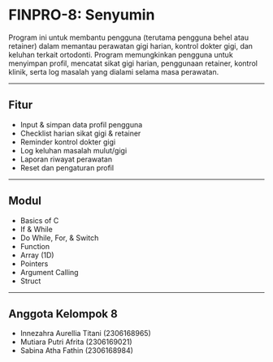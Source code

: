 # FINPRO-8: Senyumin
Program ini untuk membantu pengguna (terutama pengguna behel atau retainer) dalam memantau perawatan gigi harian, kontrol dokter gigi, dan keluhan terkait ortodonti. Program memungkinkan pengguna untuk menyimpan profil, mencatat sikat gigi harian, penggunaan retainer, kontrol klinik, serta log masalah yang dialami selama masa perawatan.

---

## Fitur
- Input & simpan data profil pengguna
- Checklist harian sikat gigi & retainer
- Reminder kontrol dokter gigi
- Log keluhan masalah mulut/gigi
- Laporan riwayat perawatan
- Reset dan pengaturan profil

---

## Modul
- Basics of C
- If & While
- Do While, For, & Switch
- Function
- Array (1D)
- Pointers
- Argument Calling
- Struct

---

## Anggota Kelompok 8 
- Innezahra Aurellia Titani (2306168965)
- Mutiara Putri Afrita (2306169021)
- Sabina Atha Fathin (2306168984)

